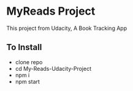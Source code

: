 # MyReads Project

This project from Udacity, A Book Tracking App


## To Install 
- clone repo
- cd My-Reads-Udacity-Project
- npm i
- npm start



